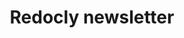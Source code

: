 ---
title: "Redocly newsletter"
description: "This is a newsletter I wrote for Redocly when we announced our new suite of products. I wrote everything except for the introductory paragraph. I also curated the articles from our blogs and other API news sources."
tags: ["Newsletter"]
link: "https://docs.google.com/document/d/1HOhvO6lNuD8ghikRRQikrOxI8fbnhx_3G2QGSguUZKo/edit?usp=sharing"
weight: 2
draft: false
---